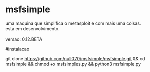 # msfsimple
uma maquina que simplifica o metasploit e com mais uma coisas. <br>
esta em desenvolvimento. <br> <br>
versao: 0.12.BETA

#instalacao

git clone https://github.com/null070/msfsimple/msfsimple.git && cd msfsimple && chmod +x msfsimples.py && python3 msfsimple.py
